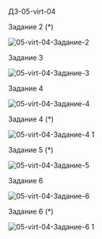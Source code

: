 ДЗ-05-virt-04

Задание 2 (*)

![05-virt-04-Задание-2](https://github.com/arklucis/my_repo/assets/154414081/3ea70c8e-9120-4957-91fe-07f357ed6b1a)


Задание 3

![05-virt-04-Задание-3](https://github.com/arklucis/my_repo/assets/154414081/1c7bd64a-6bd3-43de-9a16-14c6c9949e59)


Задание 4

![05-virt-04-Задание-4](https://github.com/arklucis/my_repo/assets/154414081/1647d7a3-c8db-408e-b50f-a03282978ae1)


Задание 4 (*)

![05-virt-04-Задание-4 1](https://github.com/arklucis/my_repo/assets/154414081/8eadd67a-0fa5-47e6-8b49-2f923929db10)


Задание 5 (*)

![05-virt-04-Задание-5](https://github.com/arklucis/my_repo/assets/154414081/a07e3d54-0a22-40ae-a348-3121eb0f28dd)


Задание 6

![05-virt-04-Задание-6](https://github.com/arklucis/my_repo/assets/154414081/be63f76c-ed98-469c-b963-fce188fd22a0)


Задание 6 (*)

![05-virt-04-Задание-6 1](https://github.com/arklucis/my_repo/assets/154414081/123a5ec0-071e-443d-bcd6-f32380d71657)

